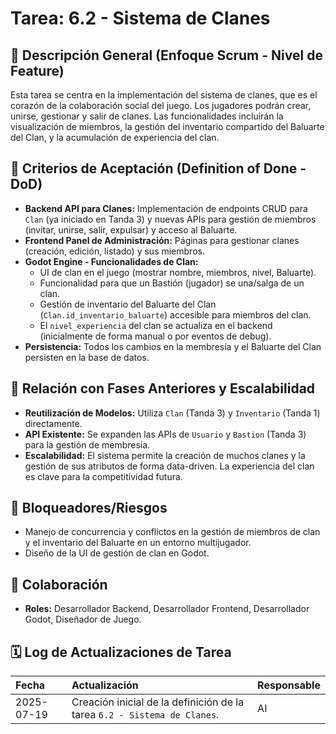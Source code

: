 # Tarea: 6.2 - Sistema de Clanes

## 📝 Descripción General (Enfoque Scrum - Nivel de Feature)

Esta tarea se centra en la implementación del sistema de clanes, que es el corazón de la colaboración social del juego. Los jugadores podrán crear, unirse, gestionar y salir de clanes. Las funcionalidades incluirán la visualización de miembros, la gestión del inventario compartido del Baluarte del Clan, y la acumulación de experiencia del clan.

## 🎯 Criterios de Aceptación (Definition of Done - DoD)

* **Backend API para Clanes:** Implementación de endpoints CRUD para `Clan` (ya iniciado en Tanda 3) y nuevas APIs para gestión de miembros (invitar, unirse, salir, expulsar) y acceso al Baluarte.
* **Frontend Panel de Administración:** Páginas para gestionar clanes (creación, edición, listado) y sus miembros.
* **Godot Engine - Funcionalidades de Clan:**
    * UI de clan en el juego (mostrar nombre, miembros, nivel, Baluarte).
    * Funcionalidad para que un Bastión (jugador) se una/salga de un clan.
    * Gestión de inventario del Baluarte del Clan (`Clan.id_inventario_baluarte`) accesible para miembros del clan.
    * El `nivel_experiencia` del clan se actualiza en el backend (inicialmente de forma manual o por eventos de debug).
* **Persistencia:** Todos los cambios en la membresía y el Baluarte del Clan persisten en la base de datos.

## 🚀 Relación con Fases Anteriores y Escalabilidad

* **Reutilización de Modelos:** Utiliza `Clan` (Tanda 3) y `Inventario` (Tanda 1) directamente.
* **API Existente:** Se expanden las APIs de `Usuario` y `Bastion` (Tanda 3) para la gestión de membresía.
* **Escalabilidad:** El sistema permite la creación de muchos clanes y la gestión de sus atributos de forma data-driven. La experiencia del clan es clave para la competitividad futura.

## 🚧 Bloqueadores/Riesgos

* Manejo de concurrencia y conflictos en la gestión de miembros de clan y el inventario del Baluarte en un entorno multijugador.
* Diseño de la UI de gestión de clan en Godot.

## 🤝 Colaboración

* **Roles:** Desarrollador Backend, Desarrollador Frontend, Desarrollador Godot, Diseñador de Juego.

## 🗓️ Log de Actualizaciones de Tarea

| Fecha       | Actualización                                                                             | Responsable |
| :---------- | :---------------------------------------------------------------------------------------- | :---------- |
| 2025-07-19  | Creación inicial de la definición de la tarea `6.2 - Sistema de Clanes`. | AI          |